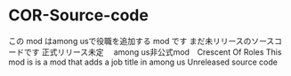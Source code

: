 # COR-Source-code
この mod はamong usで役職を追加する mod です 
まだ未リリースのソースコードです
正式リリース未定　
among us非公式mod　Crescent Of Roles 
This mod is is a mod that adds a job title in among us
Unreleased source code
